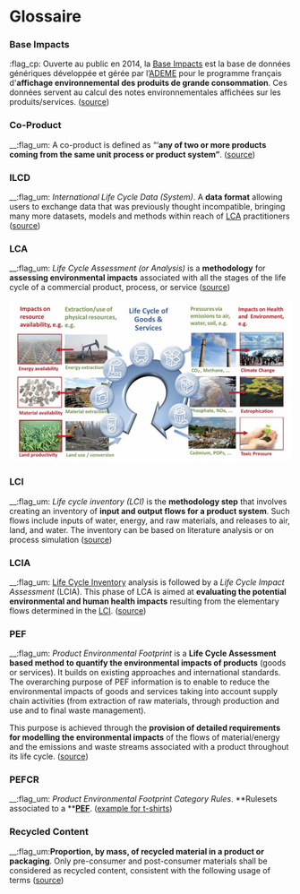 # Glossaire

### Base Impacts

:flag_cp: Ouverte au public en 2014, la [Base Impacts](https://www.base-impacts.ademe.fr) est la base de données génériques développée et gérée par l’[ADEME](https://www.ademe.fr) pour le programme français d'**affichage environnemental des produits de grande consommation**. Ces données servent au calcul des notes environnementales affichées sur les produits/services. ([source](https://www.base-impacts.ademe.fr/documents/MiseenoeuvreAffichageenvironnemental_Vf_mai2020.pdf))

### Co-Product

__:flag_um: A co-product is defined as “‘**any of two or more products coming from the same unit process or product system”**. ([source](https://www.base-impacts.ademe.fr/documents/1.1\_Affichageenvironnemental_AE_Documentstransversaux.zip))

### ILCD

__:flag_um: _International Life Cycle Data (System)_. A **data format** allowing users to exchange data that was previously thought incompatible, bringing many more datasets, models and methods within reach of [LCA](glossaire.md#lca) practitioners ([source](https://pre-sustainability.com/articles/the-ilcd-format-solving-lca-data-exchange-problems/))

### LCA

__:flag_um: _Life Cycle Assessment (or Analysis)_ is a **methodology** for **assessing environmental impacts** associated with all the stages of the life cycle of a commercial product, process, or service ([source](https://en.wikipedia.org/wiki/Life-cycle_assessment))

![© EU JRC Reference Report ILCD Handbook](.gitbook/assets/image.png)

### LCI

__:flag_um: _Life cycle inventory (LCI)_ is the **methodology step** that involves creating an inventory of **input and output flows for a product system**. Such flows include inputs of water, energy, and raw materials, and releases to air, land, and water. The inventory can be based on literature analysis or on process simulation ([source](https://www.sciencedirect.com/topics/engineering/life-cycle-inventory))

### LCIA

__:flag_um: [Life Cycle Inventory](glossaire.md#lci) analysis is followed by a _Life Cycle Impact Assessment_ (LCIA). This phase of LCA is aimed at **evaluating the potential environmental and human health impacts** resulting from the elementary flows determined in the [LCI](glossaire.md#lci). ([source](https://en.wikipedia.org/wiki/Life-cycle_assessment#Life_Cycle_Impact_Assessment_\(LCIA\)))

### PEF

__:flag_um: _Product Environmental Footprint_ is a **Life Cycle Assessment based method** **to quantify the environmental impacts of products** (goods or services). It builds on existing approaches and international standards. The overarching purpose of PEF information is to enable to reduce the environmental impacts of goods and services taking into account supply chain activities (from extraction of raw materials, through production and use and to final waste management). 

This purpose is achieved through the **provision of detailed requirements for modelling the environmental impacts** of the flows of material/energy and the emissions and waste streams associated with a product throughout its life cycle. ([source](https://ec.europa.eu/environment/eussd/smgp/pdf/product-environmental-footprint-PEF-methode_en.pdf))

### PEFCR

__:flag_um: _Product Environmental Footprint Category Rules_. **Rulesets associated to a **[**PEF**](glossaire.md#pef). ([example for t-shirts](https://ec.europa.eu/environment/eussd/smgp/pdf/PEFCR_tshirt.pdf))

### Recycled Content

__:flag_um:**Proportion, by mass, of recycled material in a product or packaging**. Only pre-consumer and post-consumer materials shall be considered as recycled content, consistent with the following usage of terms ([source](https://www.base-impacts.ademe.fr/documents/1.1\_Affichageenvironnemental_AE_Documentstransversaux.zip))


